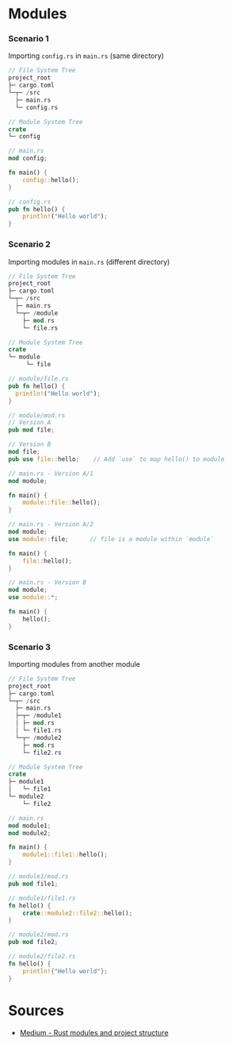 # Modules

### Scenario 1

Importing `config.rs` in `main.rs` (same directory)
```rs
// File System Tree
project_root
├─ cargo.toml
└─┬─ /src
  ├─ main.rs
  └─ config.rs

// Module System Tree
crate
└─ config
```
```rs
// main.rs
mod config;

fn main() {
    config::hello();
}
```
```rs
// config.rs
pub fn hello() {
    println!("Hello world");
}
```

### Scenario 2

Importing modules in `main.rs` (different directory)

```rs
// File System Tree
project_root
├─ cargo.toml
└─┬─ /src
  ├─ main.rs
  └─┬─ /module
    ├─ mod.rs
    └─ file.rs

// Module System Tree
crate
└─ module
     └─ file
```
```rs
// module/file.rs
pub fn hello() {
  println!("Hello world");
}
```
```rs
// module/mod.rs
// Version A
pub mod file;

// Version B
mod file;
pub use file::hello;    // Add `use` to map hello() to module
```
```rs
// main.rs - Version A/1
mod module;

fn main() {
    module::file::hello();
}

// main.rs - Version A/2
mod module;
use module::file;      // file is a module within `module`

fn main() {
    file::hello();
}

// main.rs - Version B
mod module;
use module::*;

fn main() {
    hello();
}
```

### Scenario 3

Importing modules from another module

```rs
// File System Tree
project_root
├─ cargo.toml
└─┬─ /src
  ├─ main.rs
  ├─┬─ /module1
  │ ├─ mod.rs
  │ └─ file1.rs
  └─┬─ /module2
    ├─ mod.rs
    └─ file2.rs

// Module System Tree
crate
├─ module1
│   └─ file1
└─ module2
    └─ file2
```
```rs
// main.rs
mod module1;
mod module2;

fn main() {
    module1::file1::hello();
}
```
```rs
// module1/mod.rs
pub mod file1;

// module1/file1.rs
fn hello() {
    crate::module2::file2::hello();
}
```
```rs
// module2/mod.rs
pub mod file2;

// module2/file2.rs
fn hello() {
    println!{"Hello world"};
}
```

# Sources

- [Medium - Rust modules and project structure](https://medium.com/codex/rust-modules-and-project-structure-832404a33e2e)
